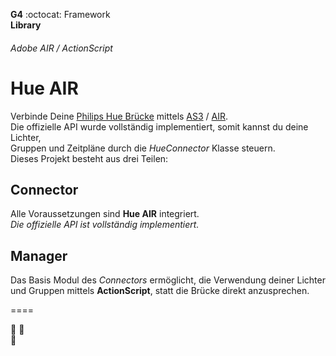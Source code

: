   __G4__ :octocat: Framework  
  **Library**  
  

  
  
  
###### Adobe AIR / ActionScript 
Hue AIR
=============
  
    
Verbinde Deine [Philips Hue Brücke](http://my.meethue.com/de-de/) mittels [AS3](http://de.m.wikipedia.org/wiki/ActionScript) / [AIR](http://get.adobe.com/air).  
Die offizielle API wurde vollständig implementiert, somit kannst du deine Lichter,  
Gruppen und Zeitpläne durch die _HueConnector_ Klasse steuern.  
Dieses Projekt besteht aus drei Teilen: 
  
  
  
  
## Connector  
  
  
Alle Voraussetzungen sind **Hue AIR** integriert.  
_Die offizielle API ist vollständig implementiert._  
  
  
  
  
## Manager  
  
  
Das Basis Modul des _Connectors_ ermöglicht, die Verwendung deiner Lichter und Gruppen mittels **ActionScript**, statt die Brücke direkt anzusprechen.  
  
  
====  

  :link:
  :open_file_folder:  
  :page_facing_up:  


  

